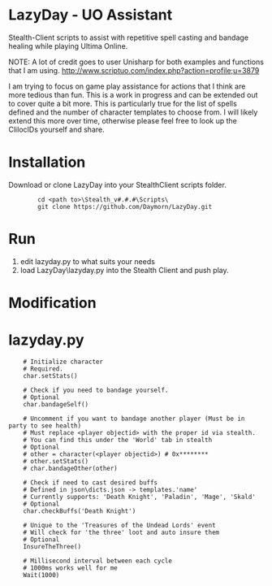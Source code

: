 # LazyDay - UO Assistant
Stealth-Client scripts to assist with repetitive spell casting and bandage healing while playing Ultima Online.

NOTE: A lot of credit goes to user Unisharp for both examples and functions that I am using.
http://www.scriptuo.com/index.php?action=profile;u=3879

I am trying to focus on game play assistance for actions that I think are more tedious than fun. 
This is a work in progress and can be extended out to cover quite a bit more.
This is particularly true for the list of spells defined and the number of character templates to choose from.
I will likely extend this more over time, otherwise please feel free to look up the ClilocIDs yourself and share.

# Installation
Download or clone LazyDay into your StealthClient scripts folder.
```
        cd <path to>\Stealth_v#.#.#\Scripts\
        git clone https://github.com/Daymorn/LazyDay.git
```
# Run
1. edit lazyday.py to what suits your needs
2. load LazyDay\lazyday.py into the Stealth Client and push play.

# Modification
# lazyday.py
        # Initialize character 
        # Required.
        char.setStats()
        
        # Check if you need to bandage yourself. 
        # Optional
        char.bandageSelf()
        
        # Uncomment if you want to bandage another player (Must be in party to see health)
        # Must replace <player objectid> with the proper id via stealth.
        # You can find this under the 'World' tab in stealth
        # Optional
        # other = character(<player objectid>) # 0x********
        # other.setStats()
        # char.bandageOther(other)
        
        # Check if need to cast desired buffs
        # Defined in json\dicts.json -> templates.'name' 
        # Currently supports: 'Death Knight', 'Paladin', 'Mage', 'Skald'
        # Optional
        char.checkBuffs('Death Knight')
        
        # Unique to the 'Treasures of the Undead Lords' event
        # Will check for 'the three' loot and auto insure them
        # Optional 
        InsureTheThree()
        
        # Millisecond interval between each cycle
        # 1000ms works well for me
        Wait(1000)   
